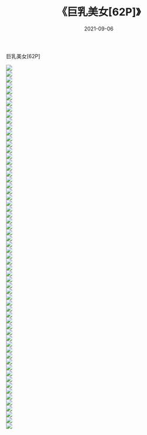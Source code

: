 ﻿---
layout: post
title:  《巨乳美女[62P]》
date:   2021-09-06
img: http://img.660000.xyz/Sharelink/性感/2021/巨乳美女[62P]/000.jpg
categories: [美女, 清纯, 唯美]
---

巨乳美女[62P]

  ![](http://img.660000.xyz/Sharelink/性感/2021/巨乳美女[62P]/001.jpg) <br> ![](http://img.660000.xyz/Sharelink/性感/2021/巨乳美女[62P]/002.jpg) <br> ![](http://img.660000.xyz/Sharelink/性感/2021/巨乳美女[62P]/003.jpg) <br> ![](http://img.660000.xyz/Sharelink/性感/2021/巨乳美女[62P]/004.jpg) <br> ![](http://img.660000.xyz/Sharelink/性感/2021/巨乳美女[62P]/005.jpg) <br> ![](http://img.660000.xyz/Sharelink/性感/2021/巨乳美女[62P]/006.jpg) <br> ![](http://img.660000.xyz/Sharelink/性感/2021/巨乳美女[62P]/007.jpg) <br> ![](http://img.660000.xyz/Sharelink/性感/2021/巨乳美女[62P]/008.jpg) <br> ![](http://img.660000.xyz/Sharelink/性感/2021/巨乳美女[62P]/009.jpg) <br> ![](http://img.660000.xyz/Sharelink/性感/2021/巨乳美女[62P]/010.jpg) <br> ![](http://img.660000.xyz/Sharelink/性感/2021/巨乳美女[62P]/011.jpg) <br> ![](http://img.660000.xyz/Sharelink/性感/2021/巨乳美女[62P]/012.jpg) <br> ![](http://img.660000.xyz/Sharelink/性感/2021/巨乳美女[62P]/013.jpg) <br> ![](http://img.660000.xyz/Sharelink/性感/2021/巨乳美女[62P]/014.jpg) <br> ![](http://img.660000.xyz/Sharelink/性感/2021/巨乳美女[62P]/015.jpg) <br> ![](http://img.660000.xyz/Sharelink/性感/2021/巨乳美女[62P]/016.jpg) <br> ![](http://img.660000.xyz/Sharelink/性感/2021/巨乳美女[62P]/017.jpg) <br> ![](http://img.660000.xyz/Sharelink/性感/2021/巨乳美女[62P]/018.jpg) <br> ![](http://img.660000.xyz/Sharelink/性感/2021/巨乳美女[62P]/019.jpg) <br> ![](http://img.660000.xyz/Sharelink/性感/2021/巨乳美女[62P]/020.jpg) <br> ![](http://img.660000.xyz/Sharelink/性感/2021/巨乳美女[62P]/021.jpg) <br> ![](http://img.660000.xyz/Sharelink/性感/2021/巨乳美女[62P]/022.jpg) <br> ![](http://img.660000.xyz/Sharelink/性感/2021/巨乳美女[62P]/023.jpg) <br> ![](http://img.660000.xyz/Sharelink/性感/2021/巨乳美女[62P]/024.jpg) <br> ![](http://img.660000.xyz/Sharelink/性感/2021/巨乳美女[62P]/025.jpg) <br> ![](http://img.660000.xyz/Sharelink/性感/2021/巨乳美女[62P]/026.jpg) <br> ![](http://img.660000.xyz/Sharelink/性感/2021/巨乳美女[62P]/027.jpg) <br> ![](http://img.660000.xyz/Sharelink/性感/2021/巨乳美女[62P]/028.jpg) <br> ![](http://img.660000.xyz/Sharelink/性感/2021/巨乳美女[62P]/029.jpg) <br> ![](http://img.660000.xyz/Sharelink/性感/2021/巨乳美女[62P]/030.jpg) <br> ![](http://img.660000.xyz/Sharelink/性感/2021/巨乳美女[62P]/031.jpg) <br> ![](http://img.660000.xyz/Sharelink/性感/2021/巨乳美女[62P]/032.jpg) <br> ![](http://img.660000.xyz/Sharelink/性感/2021/巨乳美女[62P]/033.jpg) <br> ![](http://img.660000.xyz/Sharelink/性感/2021/巨乳美女[62P]/034.jpg) <br> ![](http://img.660000.xyz/Sharelink/性感/2021/巨乳美女[62P]/035.jpg) <br> ![](http://img.660000.xyz/Sharelink/性感/2021/巨乳美女[62P]/036.jpg) <br> ![](http://img.660000.xyz/Sharelink/性感/2021/巨乳美女[62P]/037.jpg) <br> ![](http://img.660000.xyz/Sharelink/性感/2021/巨乳美女[62P]/038.jpg) <br> ![](http://img.660000.xyz/Sharelink/性感/2021/巨乳美女[62P]/039.jpg) <br> ![](http://img.660000.xyz/Sharelink/性感/2021/巨乳美女[62P]/040.jpg) <br> ![](http://img.660000.xyz/Sharelink/性感/2021/巨乳美女[62P]/041.jpg) <br> ![](http://img.660000.xyz/Sharelink/性感/2021/巨乳美女[62P]/042.jpg) <br> ![](http://img.660000.xyz/Sharelink/性感/2021/巨乳美女[62P]/043.jpg) <br> ![](http://img.660000.xyz/Sharelink/性感/2021/巨乳美女[62P]/044.jpg) <br> ![](http://img.660000.xyz/Sharelink/性感/2021/巨乳美女[62P]/045.jpg) <br> ![](http://img.660000.xyz/Sharelink/性感/2021/巨乳美女[62P]/046.jpg) <br> ![](http://img.660000.xyz/Sharelink/性感/2021/巨乳美女[62P]/047.jpg) <br> ![](http://img.660000.xyz/Sharelink/性感/2021/巨乳美女[62P]/048.jpg) <br> ![](http://img.660000.xyz/Sharelink/性感/2021/巨乳美女[62P]/049.jpg) <br> ![](http://img.660000.xyz/Sharelink/性感/2021/巨乳美女[62P]/050.jpg) <br> ![](http://img.660000.xyz/Sharelink/性感/2021/巨乳美女[62P]/051.jpg) <br> ![](http://img.660000.xyz/Sharelink/性感/2021/巨乳美女[62P]/052.jpg) <br> ![](http://img.660000.xyz/Sharelink/性感/2021/巨乳美女[62P]/053.jpg) <br> ![](http://img.660000.xyz/Sharelink/性感/2021/巨乳美女[62P]/054.jpg) <br> ![](http://img.660000.xyz/Sharelink/性感/2021/巨乳美女[62P]/055.jpg) <br> ![](http://img.660000.xyz/Sharelink/性感/2021/巨乳美女[62P]/056.jpg) <br> ![](http://img.660000.xyz/Sharelink/性感/2021/巨乳美女[62P]/057.jpg) <br> ![](http://img.660000.xyz/Sharelink/性感/2021/巨乳美女[62P]/058.jpg) <br> ![](http://img.660000.xyz/Sharelink/性感/2021/巨乳美女[62P]/059.jpg) <br> ![](http://img.660000.xyz/Sharelink/性感/2021/巨乳美女[62P]/060.jpg) <br> ![](http://img.660000.xyz/Sharelink/性感/2021/巨乳美女[62P]/061.jpg) <br> ![](http://img.660000.xyz/Sharelink/性感/2021/巨乳美女[62P]/062.jpg) <br>